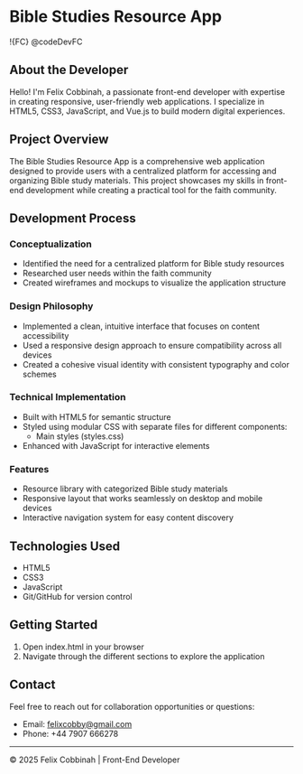 # Bible Studies Resource App

!{FC} @codeDevFC

## About the Developer

Hello! I'm Felix Cobbinah, a passionate front-end developer with expertise in creating responsive, user-friendly web applications. I specialize in HTML5, CSS3, JavaScript, and Vue.js to build modern digital experiences.

## Project Overview

The Bible Studies Resource App is a comprehensive web application designed to provide users with a centralized platform for accessing and organizing Bible study materials. This project showcases my skills in front-end development while creating a practical tool for the faith community.

## Development Process

### Conceptualization
- Identified the need for a centralized platform for Bible study resources
- Researched user needs within the faith community
- Created wireframes and mockups to visualize the application structure

### Design Philosophy
- Implemented a clean, intuitive interface that focuses on content accessibility
- Used a responsive design approach to ensure compatibility across all devices
- Created a cohesive visual identity with consistent typography and color schemes

### Technical Implementation
- Built with HTML5 for semantic structure
- Styled using modular CSS with separate files for different components:
  - Main styles (styles.css)
- Enhanced with JavaScript for interactive elements

### Features
- Resource library with categorized Bible study materials
- Responsive layout that works seamlessly on desktop and mobile devices
- Interactive navigation system for easy content discovery

## Technologies Used

- HTML5
- CSS3
- JavaScript
- Git/GitHub for version control

## Getting Started
1. Open index.html in your browser
2. Navigate through the different sections to explore the application

## Contact

Feel free to reach out for collaboration opportunities or questions:

- Email: felixcobby@gmail.com
- Phone: +44 7907 666278
---

© 2025 Felix Cobbinah | Front-End Developer
